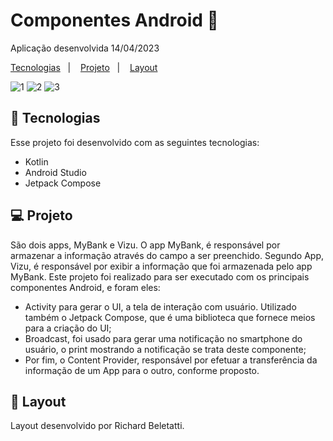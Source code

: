 <h1> Componentes Android 🧩 </h1>

<p>
Aplicação desenvolvida 14/04/2023
</p>

<p>
  <a href="#-tecnologias">Tecnologias</a>&nbsp;&nbsp;&nbsp;|&nbsp;&nbsp;&nbsp;
  <a href="#-projeto">Projeto</a>&nbsp;&nbsp;&nbsp;|&nbsp;&nbsp;&nbsp;
  <a href="#-layout">Layout</a>&nbsp;&nbsp;&nbsp;
</p>

![1](https://user-images.githubusercontent.com/48281531/232144688-e353780d-b5b7-426d-9c00-78ff364109e9.png)
![2](https://user-images.githubusercontent.com/48281531/232144832-43549f2f-a313-4e33-a4e2-c8cdd8da7283.png)
![3](https://user-images.githubusercontent.com/48281531/232144947-c9189048-b1e6-4556-a2ab-505253064198.png)


## 🚀 Tecnologias

Esse projeto foi desenvolvido com as seguintes tecnologias:

- Kotlin
- Android Studio
- Jetpack Compose

## 💻 Projeto

São dois apps, MyBank e Vizu. O app MyBank, é responsável por armazenar a informação através do campo a ser preenchido. Segundo App, Vizu, 
é responsável por exibir a informação que foi armazenada pelo app MyBank. Este projeto foi realizado para ser executado com os principais componentes
Android, e foram eles:
 - Activity para gerar o UI, a tela de interação com usuário. Utilizado também o Jetpack Compose, que é uma biblioteca que fornece meios para 
 a criação do UI;
 - Broadcast, foi usado para gerar uma notificação no smartphone do usuário, o print mostrando a notificação se trata deste componente;
 - Por fim, o Content Provider, responsável por efetuar a transferência da informação de um App para o outro, conforme proposto.
 
## 🔖 Layout

Layout desenvolvido por Richard Beletatti.
